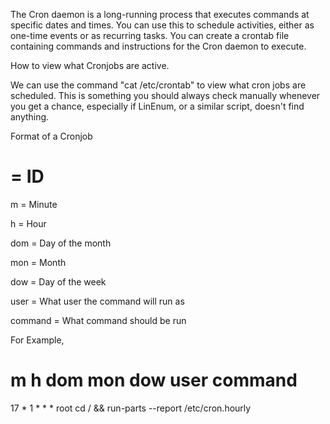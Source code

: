 
The Cron daemon is a long-running process that executes commands at specific dates and times. You can use this to schedule activities, either as one-time events or as recurring tasks. You can create a crontab file containing commands and instructions for the Cron daemon to execute.

How to view what Cronjobs are active.

We can use the command "cat /etc/crontab" to view what cron jobs are scheduled. This is something you should always check manually whenever you get a chance, especially if LinEnum, or a similar script, doesn't find anything.

Format of a Cronjob


# = ID

m = Minute

h = Hour

dom = Day of the month

mon = Month

dow = Day of the week

user = What user the command will run as

command = What command should be run

For Example,

#  m   h dom mon dow user  command

17 *   1  *   *   *  root  cd / && run-parts --report /etc/cron.hourly


